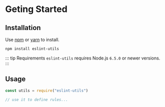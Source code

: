 # Geting Started

## Installation

Use [npm](https://www.npmjs.com/) or [yarn](https://yarnpkg.com/) to install.

```
npm install eslint-utils
```

::: tip Requirements
`eslint-utils` requires Node.js `6.5.0` or newer versions.
:::

## Usage

```js
const utils = require("eslint-utils")

// use it to define rules...
```
